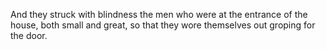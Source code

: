 And they struck with blindness the men who were at the entrance of the house, both small and great, so that they wore themselves out groping for the door.
